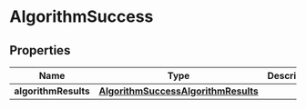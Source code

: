 
# AlgorithmSuccess

## Properties
Name | Type | Description | Notes
------------ | ------------- | ------------- | -------------
**algorithmResults** | [**AlgorithmSuccessAlgorithmResults**](AlgorithmSuccessAlgorithmResults.md) |  | 



